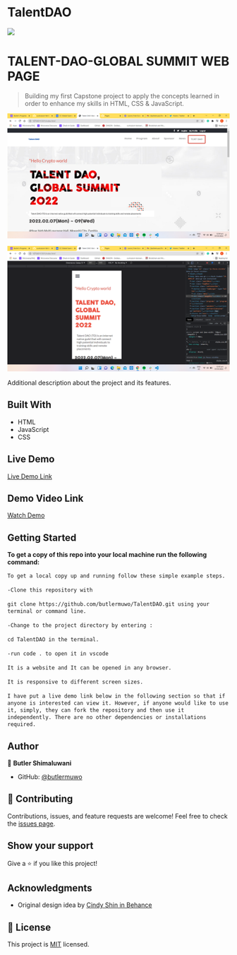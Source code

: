 # TalentDAO
![](https://img.shields.io/badge/Microverse-blueviolet)

# TALENT-DAO-GLOBAL SUMMIT WEB PAGE

> Building my first Capstone project to apply the concepts learned in order to enhance my skills in HTML, CSS & JavaScript.

![screenshot](./images/Screenshotdesktop.png)

![screenshot](./images/Screenshotphone.png)

Additional description about the project and its features.

## Built With

- HTML
- JavaScript
- CSS

## Live Demo

[Live Demo Link](https://butlermuwo.github.io/TalentDAO/)

## Demo Video Link

[Watch Demo](https://www.loom.com/share/355c3125f7764318bd606f9b2330eb8d)

## Getting Started

**To get a copy of this repo into your local machine run the following command:**

```
To get a local copy up and running follow these simple example steps.

-Clone this repository with

git clone https://github.com/butlermuwo/TalentDAO.git using your terminal or command line.

-Change to the project directory by entering :

cd TalentDAO in the terminal.

-run code . to open it in vscode

It is a website and It can be opened in any browser.

It is responsive to different screen sizes.

I have put a live demo link below in the following section so that if anyone is interested can view it. However, if anyone would like to use it, simply, they can fork the repository and then use it independently. There are no other dependencies or installations required.
```

## Author

👤 **Butler Shimaluwani**

- GitHub: [@butlermuwo](https://github.com/butlermuwo)

## 🤝 Contributing

Contributions, issues, and feature requests are welcome!
Feel free to check the [issues page](../../issues/).

## Show your support

Give a ⭐️ if you like this project!

## Acknowledgments

- Original design idea by
  [Cindy Shin in Behance](https://www.behance.net/adagio07)

## 📝 License

This project is [MIT](./MIT.md) licensed.
